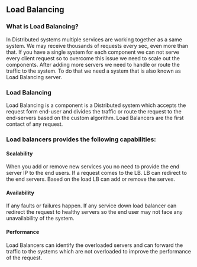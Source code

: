 ## Load Balancing

### What is Load Balancing?
In Distributed systems multiple services are working together as a same system. We may receive thousands of requests 
every sec, even more than that. If you have a single system for each component we can not serve every client request 
so to overcome this issue we need to scale out the components. After adding more servers we need to handle or route the 
traffic to the system. To do that we need a system that is also known as Load Balancing server.

### Load Balancing
Load Balancing is a component is a Distributed system which accepts the request form end-user and divides the traffic or
route the request to the end-servers based on the custom algorithm. Load Balancers are the first contact of any request.

### Load balancers provides the following capabilities:
#### Scalability
When you add or remove new services you no need to provide the end server IP to the end users. If a request comes to the
LB. LB can redirect to the end servers. Based on the load LB can add or remove the serves.
#### Availability 
If any faults or failures happen. If any service down load balancer can redirect the request to healthy servers so the 
end user may not face any unavailability of the system.
#### Performance 
Load Balancers can identify the overloaded servers and can forward the traffic to the systems which are not overloaded 
to improve the performance of the request.  
